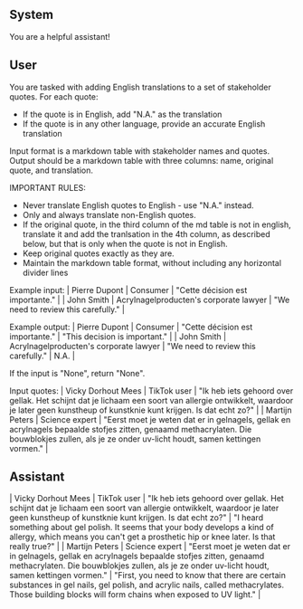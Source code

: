 ## System

You are a helpful assistant!

## User


You are tasked with adding English translations to a set of stakeholder quotes. For each quote:
- If the quote is in English, add "N.A." as the translation
- If the quote is in any other language, provide an accurate English translation

Input format is a markdown table with stakeholder names and quotes.
Output should be a markdown table with three columns: name, original quote, and translation.

IMPORTANT RULES:
- Never translate English quotes to English - use "N.A." instead.
- Only and always translate non-English quotes.
- If the original quote, in the third column of the md table is not in english, translate it and add the tranlsation in the 4th column, as described below, but that is only when the quote is not in English.
- Keep original quotes exactly as they are.
- Maintain the markdown table format, without including any horizontal divider lines

Example input:
| Pierre Dupont | Consumer | "Cette décision est importante." |
| John Smith | Acrylnagelproducten's corporate lawyer | "We need to review this carefully." |

Example output:
| Pierre Dupont | Consumer | "Cette décision est importante." | "This decision is important." |
| John Smith | Acrylnagelproducten's corporate lawyer | "We need to review this carefully." | N.A. |

If the input is "None", return "None".

Input quotes:
| Vicky Dorhout Mees | TikTok user | "Ik heb iets gehoord over gellak. Het schijnt dat je lichaam een soort van allergie ontwikkelt, waardoor je later geen kunstheup of kunstknie kunt krijgen. Is dat echt zo?" |
| Martijn Peters | Science expert | "Eerst moet je weten dat er in gelnagels, gellak en acrylnagels bepaalde stofjes zitten, genaamd methacrylaten. Die bouwblokjes zullen, als je ze onder uv-licht houdt, samen kettingen vormen." |
        

## Assistant

| Vicky Dorhout Mees | TikTok user | "Ik heb iets gehoord over gellak. Het schijnt dat je lichaam een soort van allergie ontwikkelt, waardoor je later geen kunstheup of kunstknie kunt krijgen. Is dat echt zo?" | "I heard something about gel polish. It seems that your body develops a kind of allergy, which means you can't get a prosthetic hip or knee later. Is that really true?" |
| Martijn Peters | Science expert | "Eerst moet je weten dat er in gelnagels, gellak en acrylnagels bepaalde stofjes zitten, genaamd methacrylaten. Die bouwblokjes zullen, als je ze onder uv-licht houdt, samen kettingen vormen." | "First, you need to know that there are certain substances in gel nails, gel polish, and acrylic nails, called methacrylates. Those building blocks will form chains when exposed to UV light." |

